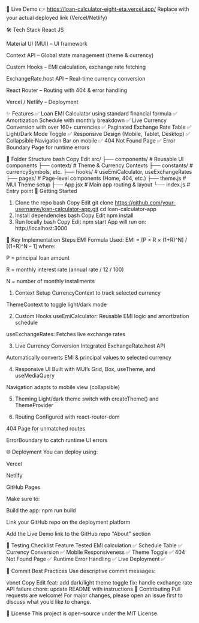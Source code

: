 

🔗 Live Demo
👉 https://loan-calculator-eight-eta.vercel.app/
Replace with your actual deployed link (Vercel/Netlify)

🛠️ Tech Stack
React JS

Material UI (MUI) – UI framework

Context API – Global state management (theme & currency)

Custom Hooks – EMI calculation, exchange rate fetching

ExchangeRate.host API – Real-time currency conversion

React Router – Routing with 404 & error handling

Vercel / Netlify – Deployment

✨ Features
✅ Loan EMI Calculator using standard financial formula
✅ Amortization Schedule with monthly breakdown
✅ Live Currency Conversion with over 160+ currencies
✅ Paginated Exchange Rate Table
✅ Light/Dark Mode Toggle
✅ Responsive Design (Mobile, Tablet, Desktop)
✅ Collapsible Navigation Bar on mobile
✅ 404 Not Found Page
✅ Error Boundary Page for runtime errors

📁 Folder Structure
bash
Copy
Edit
src/
├── components/        # Reusable UI components
├── context/           # Theme & Currency Contexts
├── constants/         # currencySymbols, etc.
├── hooks/             # useEmiCalculator, useExchangeRates
├── pages/             # Page-level components (Home, 404, etc.)
├── theme.js           # MUI Theme setup
├── App.jsx            # Main app routing & layout
└── index.js           # Entry point
🚀 Getting Started
1. Clone the repo
bash
Copy
Edit
git clone https://github.com/your-username/loan-calculator-app.git
cd loan-calculator-app
2. Install dependencies
bash
Copy
Edit
npm install
3. Run locally
bash
Copy
Edit
npm start
App will run on: http://localhost:3000

📌 Key Implementation Steps
EMI Formula Used:
EMI = [P × R × (1+R)^N] / [(1+R)^N – 1]
where:

P = principal loan amount

R = monthly interest rate (annual rate / 12 / 100)

N = number of monthly installments

1. Context Setup
CurrencyContext to track selected currency

ThemeContext to toggle light/dark mode

2. Custom Hooks
useEmiCalculator: Reusable EMI logic and amortization schedule

useExchangeRates: Fetches live exchange rates

3. Live Currency Conversion
Integrated ExchangeRate.host API

Automatically converts EMI & principal values to selected currency

4. Responsive UI
Built with MUI’s Grid, Box, useTheme, and useMediaQuery

Navigation adapts to mobile view (collapsible)

5. Theming
Light/dark theme switch with createTheme() and ThemeProvider

6. Routing
Configured with react-router-dom

404 Page for unmatched routes

ErrorBoundary to catch runtime UI errors

🌐 Deployment
You can deploy using:

Vercel

Netlify

GitHub Pages

Make sure to:

Build the app: npm run build

Link your GitHub repo on the deployment platform

Add the Live Demo link to the GitHub repo "About" section

🧪 Testing Checklist
Feature	Tested
EMI calculation	✅
Schedule Table	✅
Currency Conversion	✅
Mobile Responsiveness	✅
Theme Toggle	✅
404 Not Found Page	✅
Runtime Error Handling	✅
Live Deployment	✅

🧾 Commit Best Practices
Use descriptive commit messages:

vbnet
Copy
Edit
feat: add dark/light theme toggle
fix: handle exchange rate API failure
chore: update README with instructions
🤝 Contributing
Pull requests are welcome! For major changes, please open an issue first to discuss what you’d like to change.

📃 License
This project is open-source under the MIT License.